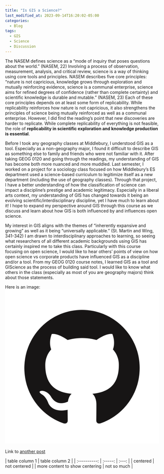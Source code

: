```yaml
---
title: "Is GIS a Science?"
last_modified_at: 2023-09-14T16:20:02-05:00
categories:
  - Blog
tags:
  - GIS
  - Science
  - Discussion
---
```


The NASEM defines science as a “mode of inquiry that poses questions about the world.” (NASEM, 22) Involving a process of observation, measurement, analysis, and critical review, science is a way of thinking using core tools and principles. NASEM describes five core principles: “nature is not capricious, knowledge grows through exploration and mutually reinforcing evidence, science is a communal enterprise, science aims for refined degrees of confidence (rather than complete certainty) and scientific knowledge is durable and mutable.” (NASEM, 23) Each of these core principles depends on at least some form of replicability. While replicability reinforces how nature is not capricious, it also strengthens the principles of science being mutually reinforced as well as a communal enterprise. However, I did find the reading’s point that new discoveries are harder to replicate. While complete replicability of everything is not feasible, the role of **replicability in scientific exploration and knowledge production is essential**. 

Before I took any geography classes at Middlebury, I understood GIS as a tool. Especially as a non-geography major, I found it difficult to describe GIS as something else to family and friends who were not familiar with it. After taking GEOG 0120 and going through the readings, my understanding of GIS has become both more nuanced and more muddled. Last semester, I worked on a project for a sociology class focused on how Middlebury’s ES department used a science-based curriculum to legitimize itself as a new department (including the use of geography classes). Through that project, I have a better understanding of how the classification of science can impact a discipline’s prestige and academic legitimacy. Especially in a liberal arts context, my understanding of GIS has changed towards it being an evolving scientific/interdisciplinary discipline, yet I have much to learn about it! I hope to expand my perspective around GIS through this course as we discuss and learn about how GIS is both influenced by and influences open science. 

My interest in GIS aligns with the themes of “inherently expansive and growing” as well as it being “universally applicable.” (St. Martin and Wing, 341-342) I am drawn to interdisciplinary approaches to learning, so seeing what researchers of all different academic backgrounds using GIS has certainly inspired me to take this class. Particularly with this course focusing on open science, I would like to hear others’ points of view on how open science vs corporate products have influenced GIS as a discipline and/or a tool. From my GEOG 0120 course notes, I learned GIS as a tool and GIScience as the process of building said tool. I would like to know what others in the class (especially as most of you are geography majors) think about those statements. 


Here is an image: ![logo](/assets/images/GitHub-Mark.png) 

Link to [another post]()

| table column 1 | table column 2 |
| :----------: | :-----: | :---: |
| centered | not centered |
| more content to show centering | not so much |